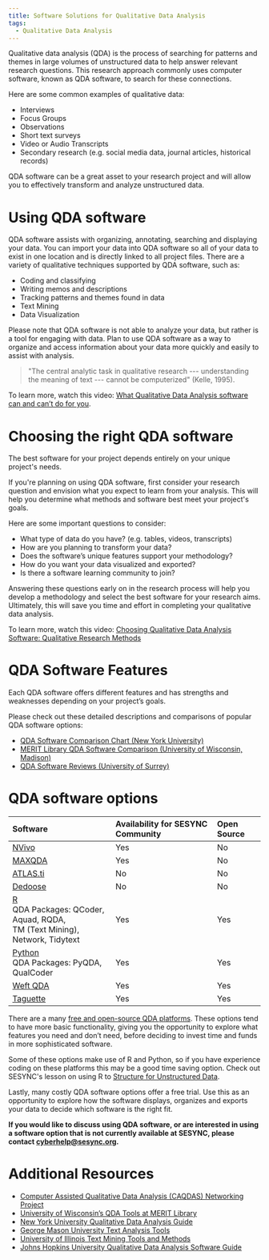 ```yaml
---
title: Software Solutions for Qualitative Data Analysis 
tags:
  - Qualitative Data Analysis 
---
```


Qualitative data analysis (QDA) is the process of searching for patterns and themes in large volumes of unstructured data to help answer relevant research questions. This research approach commonly uses computer software, known as QDA software, to search for these connections.

Here are some common examples of qualitative data: 
* Interviews 
* Focus Groups
* Observations 
* Short text surveys
* Video or Audio Transcripts 
* Secondary research (e.g. social media data, journal articles, historical records)

QDA software can be a great asset to your research project and will allow you to effectively transform and analyze unstructured data. 

# Using QDA software

QDA software assists with organizing, annotating, searching and displaying your data.  You can import your data into QDA software so all of your data to exist in one location and is directly linked to all project files. There are a variety of qualitative techniques supported by QDA software, such as: 

* Coding and classifying
* Writing memos and descriptions
* Tracking patterns and themes found in data
* Text Mining 
* Data Visualization 

Please note that QDA software is not able to analyze your data, but rather is a tool for engaging with data. Plan to use QDA software as a way to organize and access information about your data more quickly and easily to assist with analysis. 

> "The central analytic task in qualitative research --- understanding the meaning of text --- cannot be computerized" (Kelle, 1995).

To learn more, watch this video: [What Qualitative Data Analysis software can and can’t do for you](https://www.youtube.com/watch?v=tLKfaCiHVic&feature=emb_title).

# Choosing the right QDA software

The best software for your project depends entirely on your unique project's needs. 

If you're planning on using QDA software, first consider your research question and envision what you expect to learn from your analysis. This will help you determine what methods and software best meet your project's goals. 

Here are some important questions to consider: 
* What type of data do you have? (e.g. tables, videos, transcripts)
* How are you planning to transform your data?
* Does the software’s unique features support your methodology? 
* How do you want your data visualized and exported? 
* Is there a software learning community to join? 

Answering these questions early on in the research process will help you develop a methodology and select the best software for your research aims. Ultimately, this will save you time and effort in completing your qualitative data analysis.

To learn more, watch this video: [Choosing Qualitative Data Analysis Software: Qualitative Research Methods](https://www.youtube.com/watch?v=dYaAtuERpDI&feature=emb_title)

# QDA Software Features 

Each QDA software offers different features and has strengths and weaknesses depending on your project’s goals.  

Please check out these detailed descriptions and comparisons of popular QDA software options: 

- [QDA Software Comparison Chart (New York University)](https://guides.nyu.edu/QDA/comparison)
- [MERIT Library QDA Software Comparison (University of Wisconsin, Madison)](https://web.education.wisc.edu/qdatools/wp-content/uploads/sites/40/2014/12/Software-Comparison.pdf)
- [QDA Software Reviews (University of Surrey)](https://www.surrey.ac.uk/computer-assisted-qualitative-data-analysis/resources/choosing-appropriate-caqdas-package)

# QDA software options 

| Software   | Availability for SESYNC Community | Open Source | 
| :--------- | :-------------------------------- | :---------- |
| [NVivo](https://www.qsrinternational.com/nvivo-qualitative-data-analysis-software/home) |Yes | No | 
| [MAXQDA](https://www.maxqda.com/) | Yes | No |
| [ATLAS.ti](https://atlasti.com/) | No | No |
| [Dedoose](https://www.dedoose.com/) | No | No |
| [R](https://www.r-project.org/)<br />QDA Packages: QCoder, Aquad, RQDA,<br />TM (Text Mining), Network, Tidytext | Yes | Yes |
| [Python](https://www.python.org/)<br />QDA Packages: PyQDA, QualCoder | Yes | Yes |
| [Weft QDA](http://www.pressure.to/qda/) | Yes | Yes |
| [Taguette](https://www.taguette.org/) | Yes | Yes |

There are a many [free and open-source QDA platforms](https://guides.library.illinois.edu/c.php?g=348074&p=2346107). These options tend to have more basic functionality, giving you the opportunity to explore what features you need and don’t need, before deciding to invest time and funds in more sophisticated software.

Some of these options make use of R and Python, so if you have experience coding on these platforms this may be a good time saving option. Check out SESYNC's lesson on using R to [Structure for Unstructured Data](https://cyberhelp.sesync.org/text-mining-lesson/).

Lastly, many costly QDA software options offer a free trial. Use this as an opportunity to explore how the software displays, organizes and exports your data to decide which software is the right fit.

**If you would like to discuss using QDA software, or are interested in using a software option that is not currently available at SESYNC, please contact [cyberhelp@sesync.org](mailto:cyberhelp@sesync.org).**

# Additional Resources 
- [Computer Assisted Qualitative Data Analysis (CAQDAS) Networking Project](https://www.surrey.ac.uk/computer-assisted-qualitative-data-analysis)
- [University of Wisconsin’s QDA Tools at MERIT Library](https://web.education.wisc.edu/qdatools/) 
- [New York University Qualitative Data Analysis Guide](https://guides.nyu.edu/QDA/qual)
- [George Mason University Text Analysis Tools](https://infoguides.gmu.edu/textanalysistools/home)
- [University of Illinois Text Mining Tools and Methods](https://guides.library.illinois.edu/c.php?g=405110&p=2757860)
- [Johns Hopkins University Qualitative Data Analysis Software Guide](https://guides.library.jhu.edu/c.php?g=941489)
